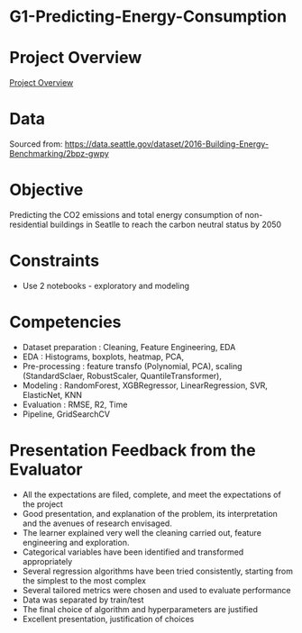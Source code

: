 # G1-Predicting-Energy-Consumption

# Project Overview
[Project Overview](https://github.com/Najtrg18/G1-Predicting-Energy-Consumption/blob/main/G1_presentation.pdf)

# Data 
Sourced from: https://data.seattle.gov/dataset/2016-Building-Energy-Benchmarking/2bpz-gwpy

# Objective 
Predicting the CO2 emissions and total energy consumption of non-residential buildings in Seatlle to reach the carbon neutral status by 2050

# Constraints
- Use 2  notebooks - exploratory and modeling

# Competencies
- Dataset preparation : Cleaning, Feature Engineering, EDA 
- EDA : Histograms, boxplots, heatmap, PCA, 
- Pre-processing : feature transfo (Polynomial, PCA), scaling (StandardSclaer, RobustScaler, QuantileTransformer), 
- Modeling : RandomForest, XGBRegressor, LinearRegression, SVR, ElasticNet, KNN
- Evaluation : RMSE, R2, Time
- Pipeline, GridSearchCV 

# Presentation Feedback from the Evaluator
- All the expectations are filed, complete, and meet the expectations of the project
- Good presentation, and explanation of the problem, its interpretation and the avenues of research envisaged.
- The learner explained very well the cleaning carried out, feature engineering and exploration.
- Categorical variables have been identified and transformed appropriately
- Several regression algorithms have been tried consistently, starting from the simplest to the most complex
- Several tailored metrics were chosen and used to evaluate performance
- Data was separated by train/test 
- The final choice of algorithm and hyperparameters are justified
- Excellent presentation, justification of choices
